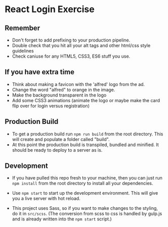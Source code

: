 # React Login Exercise

## Remember

* Don't forget to add prefixing to your production pipeline. 
* Double check that you hit all your alt tags and other html/css style guidelines
* Check caniuse for any HTML5, CSS3, ES6 stuff you use. 


## If you have extra time
* Think about making a favicon with the 'alfred' logo from the ad.
* Change the word "alfred" to orange in the image.
* Make the background transparent in the logo
* Add some CSS3 animations (animate the logo or maybe make the card flip over for login versus registration)

## Production Build

* To get a production build run `npm run build` from the root directory. This will create and populate a folder called "build". 
* At this point the production build is transpiled, bundled and minified. It should be ready to deploy to a server as is. 


## Development

* If you have pulled this repo fresh to your machine, then you can just run `npm install` from the root directory to install all your dependencies. 

* Use `npm start` to start up the development environment. This will give you a live server with hot reload.

* This project uses Sass, so if you want to make changes to the styling, do it in `src/scss`. (The conversion from scss to css is handled by gulp.js and is already written into the `npm start` script.)